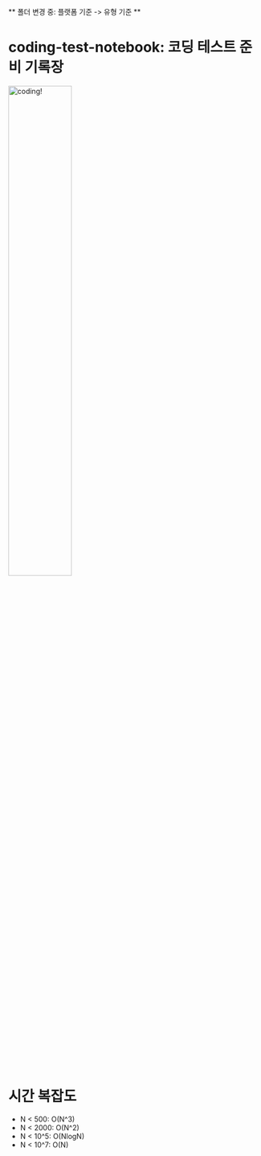 
** 폴더 변경 중: 플랫폼 기준 -> 유형 기준 **

# coding-test-notebook: 코딩 테스트 준비 기록장

<img src="https://www.rifemagazine.co.uk/wp-content/uploads/2014/11/SPONGEBAWB.jpg" width=50% alt="coding!">

# 시간 복잡도
- N < 500: O(N^3)
- N < 2000: O(N^2)
- N < 10^5: O(NlogN)
- N < 10^7: O(N)
